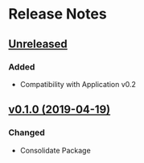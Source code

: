 # Release Notes

## [Unreleased](https://github.com/ixocreate/asset-package/compare/0.1.0...develop)
### Added
- Compatibility with Application v0.2

## [v0.1.0 (2019-04-19)](https://github.com/ixocreate/asset-package/compare/master...0.1.0)

### Changed
- Consolidate Package
